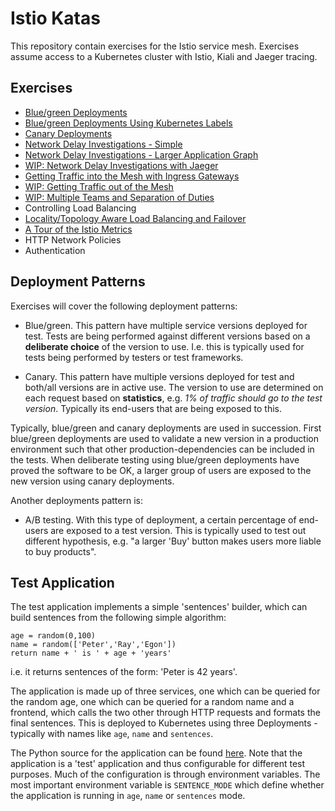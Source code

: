# Istio Katas

This repository contain exercises for the Istio service mesh. Exercises assume
access to a Kubernetes cluster with Istio, Kiali and Jaeger tracing.

## Exercises

- [Blue/green Deployments](blue-green-deployment.md)
- [Blue/green Deployments Using Kubernetes Labels](blue-green-deployment-w-labels.md)
- [Canary Deployments](canary-deployment.md)
- [Network Delay Investigations - Simple](request-delays.md)
- [Network Delay Investigations - Larger Application Graph](request-delays-larger-graph.md)
- [WIP: Network Delay Investigations with Jaeger](tracing-network-delay.md)
- [Getting Traffic into the Mesh with Ingress Gateways](getting-traffic-into-mesh.md)
- [WIP: Getting Traffic out of the Mesh](getting-traffic-out-of-mesh.md)
- [WIP: Multiple Teams and Separation of Duties](multi-teams.md)
- Controlling Load Balancing
- [Locality/Topology Aware Load Balancing and Failover](locality-aware-load-balancing.md)
- [A Tour of the Istio Metrics](metrics.md)
- HTTP Network Policies
- Authentication

## Deployment Patterns

Exercises will cover the following deployment patterns:

- Blue/green. This pattern have multiple service versions deployed for
  test. Tests are being performed against different versions based on a
  **deliberate choice** of the version to use. I.e. this is typically used for
  tests being performed by testers or test frameworks.

- Canary. This pattern have multiple versions deployed for test and both/all
  versions are in active use. The version to use are determined on each request
  based on **statistics**, e.g. *1% of traffic should go to the test
  version*. Typically its end-users that are being exposed to this.

Typically, blue/green and canary deployments are used in succession. First
blue/green deployments are used to validate a new version in a production
environment such that other production-dependencies can be included in the
tests. When deliberate testing using blue/green deployments have proved the
software to be OK, a larger group of users are exposed to the new version using
canary deployments.

Another deployments pattern is:

- A/B testing. With this type of deployment, a certain percentage of end-users
  are exposed to a test version. This is typically used to test out different
  hypothesis, e.g. "a larger 'Buy' button makes users more liable to buy
  products".

## Test Application

The test application implements a simple 'sentences' builder, which can build
sentences from the following simple algorithm:

```
age = random(0,100)
name = random(['Peter','Ray','Egon'])
return name + ' is ' + age + 'years'
```

i.e. it returns sentences of the form: 'Peter is 42 years'.

The application is made up of three services, one which can be queried for the
random age, one which can be queried for a random name and a frontend, which
calls the two other through HTTP requests and formats the final sentences. This
is deployed to Kubernetes using three Deployments - typically with names like
`age`, `name` and `sentences`.

The Python source for the application can be found
[here](sentences-app/app/app.py). Note that the application is a 'test'
application and thus configurable for different test purposes.  Much of the
configuration is through environment variables. The most important environment
variable is `SENTENCE_MODE` which define whether the application is running in
`age`, `name` or `sentences` mode.

